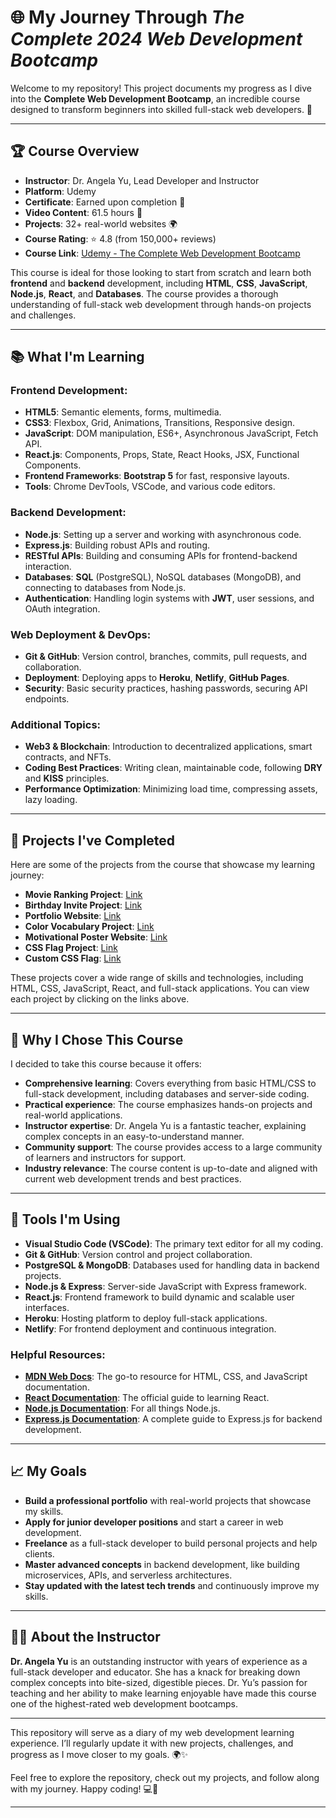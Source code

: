 # 🌐 My Journey Through *The Complete 2024 Web Development Bootcamp*

Welcome to my repository! This project documents my progress as I dive into the **Complete Web Development Bootcamp**, an incredible course designed to transform beginners into skilled full-stack web developers. 🚀

---

## 🏆 Course Overview

- **Instructor**: Dr. Angela Yu, Lead Developer and Instructor  
- **Platform**: Udemy  
- **Certificate**: Earned upon completion 🏅  
- **Video Content**: 61.5 hours 🎥  
- **Projects**: 32+ real-world websites 🌍  
- **Course Rating**: ⭐ 4.8 (from 150,000+ reviews)  
- **Course Link**: [Udemy - The Complete Web Development Bootcamp](https://www.udemy.com/course/the-complete-web-development-bootcamp/)

This course is ideal for those looking to start from scratch and learn both **frontend** and **backend** development, including **HTML**, **CSS**, **JavaScript**, **Node.js**, **React**, and **Databases**. The course provides a thorough understanding of full-stack web development through hands-on projects and challenges.

---

## 📚 What I'm Learning

### **Frontend Development**:
- **HTML5**: Semantic elements, forms, multimedia.
- **CSS3**: Flexbox, Grid, Animations, Transitions, Responsive design.
- **JavaScript**: DOM manipulation, ES6+, Asynchronous JavaScript, Fetch API.
- **React.js**: Components, Props, State, React Hooks, JSX, Functional Components.
- **Frontend Frameworks**: **Bootstrap 5** for fast, responsive layouts.
- **Tools**: Chrome DevTools, VSCode, and various code editors.

### **Backend Development**:
- **Node.js**: Setting up a server and working with asynchronous code.
- **Express.js**: Building robust APIs and routing.
- **RESTful APIs**: Building and consuming APIs for frontend-backend interaction.
- **Databases**: **SQL** (PostgreSQL), NoSQL databases (MongoDB), and connecting to databases from Node.js.
- **Authentication**: Handling login systems with **JWT**, user sessions, and OAuth integration.

### **Web Deployment & DevOps**:
- **Git & GitHub**: Version control, branches, commits, pull requests, and collaboration.
- **Deployment**: Deploying apps to **Heroku**, **Netlify**, **GitHub Pages**.
- **Security**: Basic security practices, hashing passwords, securing API endpoints.

### **Additional Topics**:
- **Web3 & Blockchain**: Introduction to decentralized applications, smart contracts, and NFTs.
- **Coding Best Practices**: Writing clean, maintainable code, following **DRY** and **KISS** principles.
- **Performance Optimization**: Minimizing load time, compressing assets, lazy loading.

---

## 📝 Projects I've Completed

Here are some of the projects from the course that showcase my learning journey:

- **Movie Ranking Project**: [Link](https://sorenkazam.github.io/Udemy-The-Complete-2024-Web-Development-Bootcamp/2.4%20Movie%20Ranking%20Project/)
- **Birthday Invite Project**: [Link](https://sorenkazam.github.io/Udemy-The-Complete-2024-Web-Development-Bootcamp/3.4%20Birthday%20Invite%20Project/)
- **Portfolio Website**: [Link](https://sorenkazam.github.io/Udemy-The-Complete-2024-Web-Development-Bootcamp/4.3%20HTML%20Porfolio%20Project/)
- **Color Vocabulary Project**: [Link](https://sorenkazam.github.io/Udemy-The-Complete-2024-Web-Development-Bootcamp/5.4%2BColor%2BVocab%2BProject/)
- **Motivational Poster Website**: [Link](https://sorenkazam.github.io/Udemy-The-Complete-2024-Web-Development-Bootcamp/6.4%20Motivation%20Meme%20Project/)
- **CSS Flag Project**: [Link](https://sorenkazam.github.io/Udemy-The-Complete-2024-Web-Development-Bootcamp/7.3%20CSS%20Flag%20Project/)
- **Custom CSS Flag**: [Link](https://sorenkazam.github.io/Udemy-The-Complete-2024-Web-Development-Bootcamp/7.3%20CSS%20Flag%20Project/myFlag/)

These projects cover a wide range of skills and technologies, including HTML, CSS, JavaScript, React, and full-stack applications. You can view each project by clicking on the links above.

---

## 🌟 Why I Chose This Course

I decided to take this course because it offers:

- **Comprehensive learning**: Covers everything from basic HTML/CSS to full-stack development, including databases and server-side coding.
- **Practical experience**: The course emphasizes hands-on projects and real-world applications.
- **Instructor expertise**: Dr. Angela Yu is a fantastic teacher, explaining complex concepts in an easy-to-understand manner.
- **Community support**: The course provides access to a large community of learners and instructors for support.
- **Industry relevance**: The course content is up-to-date and aligned with current web development trends and best practices.

---

## 🔧 Tools I'm Using

- **Visual Studio Code (VSCode)**: The primary text editor for all my coding.
- **Git & GitHub**: Version control and project collaboration.
- **PostgreSQL & MongoDB**: Databases used for handling data in backend projects.
- **Node.js & Express**: Server-side JavaScript with Express framework.
- **React.js**: Frontend framework to build dynamic and scalable user interfaces.
- **Heroku**: Hosting platform to deploy full-stack applications.
- **Netlify**: For frontend deployment and continuous integration.

### Helpful Resources:

- **[MDN Web Docs](https://developer.mozilla.org/en-US/)**: The go-to resource for HTML, CSS, and JavaScript documentation.
- **[React Documentation](https://reactjs.org/docs/getting-started.html)**: The official guide to learning React.
- **[Node.js Documentation](https://nodejs.org/en/docs/)**: For all things Node.js.
- **[Express.js Documentation](https://expressjs.com/)**: A complete guide to Express.js for backend development.

---

## 📈 My Goals

- **Build a professional portfolio** with real-world projects that showcase my skills.
- **Apply for junior developer positions** and start a career in web development.
- **Freelance** as a full-stack developer to build personal projects and help clients.
- **Master advanced concepts** in backend development, like building microservices, APIs, and serverless architectures.
- **Stay updated with the latest tech trends** and continuously improve my skills.

---

## 🧑‍🏫 About the Instructor

**Dr. Angela Yu** is an outstanding instructor with years of experience as a full-stack developer and educator. She has a knack for breaking down complex concepts into bite-sized, digestible pieces. Dr. Yu’s passion for teaching and her ability to make learning enjoyable have made this course one of the highest-rated web development bootcamps.

---

This repository will serve as a diary of my web development learning experience. I’ll regularly update it with new projects, challenges, and progress as I move closer to my goals. 🌍✨  

Feel free to explore the repository, check out my projects, and follow along with my journey. Happy coding! 💻🎉

---
